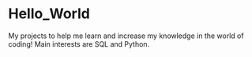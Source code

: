 # Hello_World
My projects to help me learn and increase my knowledge in the world of coding! Main interests are SQL and Python.

